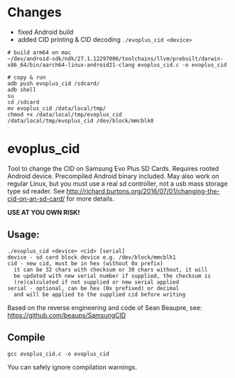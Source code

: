 # Changes
* fixed Android build
* added CID printing & CID decoding `./evoplus_cid <device>`
 
```
# build arm64 on mac
~/dev/android-sdk/ndk/27.1.12297006/toolchains/llvm/prebuilt/darwin-x86_64/bin/aarch64-linux-android21-clang evoplus_cid.c -o evoplus_cid

# copy & run
adb push evoplus_cid /sdcard/
adb shell
su
cd /sdcard
mv evoplus_cid /data/local/tmp/
chmod +x /data/local/tmp/evoplus_cid
/data/local/tmp/evoplus_cid /dev/block/mmcblk0
``` 

# evoplus_cid
Tool to change the CID on Samsung Evo Plus SD Cards. Requires rooted Android device.
Precompiled Android binary included. May also work on regular Linux, but you must use
a real sd controller, not a usb mass storage type sd reader.
See http://richard.burtons.org/2016/07/01/changing-the-cid-on-an-sd-card/
for more details.

**USE AT YOU OWN RISK!**

## Usage:
```
./evoplus_cid <device> <cid> [serial]
device - sd card block device e.g. /dev/block/mmcblk1
cid - new cid, must be in hex (without 0x prefix)
  it can be 32 chars with checksum or 30 chars without, it will
  be updated with new serial number if supplied, the checksum is
  (re)calculated if not supplied or new serial applied
serial - optional, can be hex (0x prefixed) or decimal
  and will be applied to the supplied cid before writing
```

Based on the reverse engineering and code of Sean Beaupre,
see: https://github.com/beaups/SamsungCID

## Compile

`gcc evoplus_cid.c -o evoplus_cid`

You can safely ignore compilation warnings.
